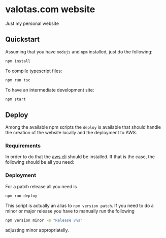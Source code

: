 # valotas.com website
Just my personal website

## Quickstart
Assuming that you have `nodejs` and `npm` installed, just do the following:

```bash
npm install
```

To compile typescript files:

```bash
npm run tsc
```

To have an intermediate development site:

```bash
npm start
```

## Deploy
Among the available npm scripts the `deploy` is available that should handle the creation of the website locally and the deployment
to AWS.

### Requirements

In order to do that the [aws cli](http://docs.aws.amazon.com/cli/latest/userguide/installing.html) should be installed. If
that is the case, the following should be all you need:

### Deployment

For a patch release all you need is

```bash
npm run deploy
```

This script is actually an alias to `npm version patch`. If you need to do a minor or major release you have to manually run
the following

```bash
npm version minor -m "Release v%s"
```

adjusting minor appropriatelly.
